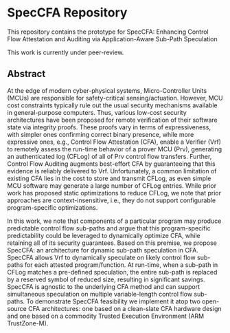 # SpecCFA Repository

This repository contains the prototype for SpecCFA: Enhancing Control Flow Attestation and Auditing via Application-Aware Sub-Path Speculation

This work is currently under peer-review.

## Abstract
At the edge of modern cyber-physical systems, Micro-Controller Units (MCUs) are responsible for safety-critical sensing/actuation. However, MCU cost constraints typically rule out the usual security mechanisms available in general-purpose computers. Thus, various low-cost security architectures have been proposed for remote verification of their software state via integrity proofs. These proofs vary in terms of expressiveness, with simpler ones confirming correct binary presence, while more expressive ones, e.g., Control Flow Attestation (CFA), enable a Verifier (Vrf) to remotely assess the run-time behavior of a prover MCU (Prv), generating an authenticated log (CFLog) of all of Prv control flow transfers. Further, Control Flow Auditing augments best-effort CFA by guaranteeing that this evidence is reliably delivered to Vrf. Unfortunately, a common limitation of existing CFA lies in the cost to store and transmit CFLog, as even simple MCU software may generate a large number of CFLog entries. While prior work has proposed static optimizations to reduce CFLog, we note that prior approaches are context-insensitive, i.e., they do not support configurable program-specific optimizations.

In this work, we note that components of a particular program may produce predictable control flow sub-paths and argue that this program-specific predictability could be leveraged to dynamically optimize CFA, while retaining all of its security guarantees. Based on this premise, we propose SpecCFA: an architecture for dynamic sub-path speculation in CFA. SpecCFA allows Vrf to dynamically speculate on likely control flow sub-paths for each attested program/function. At run-time, when a sub-path in CFLog matches a pre-defined speculation, the entire sub-path is replaced by a reserved symbol of reduced size, resulting in significant savings. SpecCFA is agnostic to the underlying CFA method and can support simultaneous speculation on multiple variable-length control flow sub-paths. To demonstrate SpecCFA feasibility we implement it atop two open-source CFA architectures: one based on a clean-slate CFA hardware design and one based on a commodity Trusted Execution Environment (ARM TrustZone-M).
